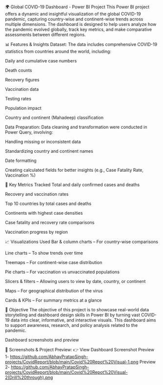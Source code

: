 🌍 Global COVID-19 Dashboard - Power BI Project
This Power BI project offers a dynamic and insightful visualization of the global COVID-19 pandemic, capturing country-wise and continent-wise trends across multiple dimensions. The dashboard is designed to help users analyze how the pandemic evolved globally, track key metrics, and make comparative assessments between different regions.

📊 Features & Insights
Dataset:
The data includes comprehensive COVID-19 statistics from countries around the world, including:

Daily and cumulative case numbers

Death counts

Recovery figures

Vaccination data

Testing rates

Population impact

Country and continent (Mahadeep) classification

Data Preparation:
Data cleaning and transformation were conducted in Power Query, involving:

Handling missing or inconsistent data

Standardizing country and continent names

Date formatting

Creating calculated fields for better insights (e.g., Case Fatality Rate, Vaccination %)

📌 Key Metrics Tracked
Total and daily confirmed cases and deaths

Recovery and vaccination rates

Top 10 countries by total cases and deaths

Continents with highest case densities

Case fatality and recovery rate comparisons

Vaccination progress by region

📈 Visualizations Used
Bar & column charts – For country-wise comparisons

Line charts – To show trends over time

Treemaps – For continent-wise case distribution

Pie charts – For vaccination vs unvaccinated populations

Slicers & filters – Allowing users to view by date, country, or continent

Maps – For geographical distribution of the virus

Cards & KPIs – For summary metrics at a glance

🎯 Objective
The objective of this project is to showcase real-world data storytelling and dashboard design skills in Power BI by turning vast COVID-19 data into clear, informative, and interactive visuals. This dashboard aims to support awareness, research, and policy analysis related to the pandemic.

Dashboard screenshots and preview

🔗 Screenshots & Project Preview:
👉 View Dashboard Screenshot 
Preview 1- https://github.com/AbhayPratapSingh-projects/CovidReport/blob/main/Covid%20Repot%20Visual-1.png
Preview 2- https://github.com/AbhayPratapSingh-projects/CovidReport/blob/main/Covid%20Repot%20Visual-2(Drill%20through).png
